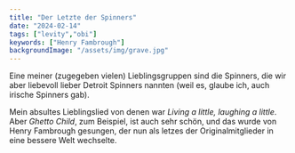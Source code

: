 ```yaml
---
title: "Der Letzte der Spinners"
date: "2024-02-14"
tags: ["levity","obi"]
keywords: ["Henry Fambrough"]
backgroundImage: "/assets/img/grave.jpg"
---
```

Eine meiner (zugegeben vielen) Lieblingsgruppen sind die Spinners, die wir aber liebevoll lieber Detroit Spinners nannten (weil es, glaube ich, auch irische Spinners gab).
 
Mein absultes Lieblingslied von denen war *Living a little, laughing a little*. Aber *Ghetto Child*, zum Beispiel, ist auch sehr schön, und das wurde von Henry Fambrough gesungen, der nun als letzes der Originalmitglieder in eine bessere Welt wechselte.